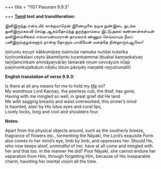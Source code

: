 +++
title = "1157 Pasuram 9.9.3"

+++
**[Tamil](/definition/tamil#history "show Tamil definitions") text and transliteration:**

இனிஇருந்து என்உயிர் காக்குமாறென் இணைமுலை நமுக நுண்இடை நுடங்க  
துனிஇரும்கலவி செய்து ஆகம்தோய்ந்து துறந்துஎம்மை இட்டுஅகல் கண்ணன்கள்வன்  
தனிஇளம்சிங்கம் எம்மாயன்வாரான் தாமரைக் ண்ணும் செவ்வாயும் நீலப்  
பனிஇரும்குழல்களும் நான்கு தோளும் பாவியேன் மனத்தே நின்றுஈரும்ஆலோ!

iṉiiruntu eṉuyir kākkumāṟeṉ iṇaimulai namuka nuṇiṭai nuṭaṅka  
tuṉiirumkalavi ceytu ākamtōyntu tuṟantuemmai iṭṭuakal kaṇṇaṉkaḷvaṉ  
taṉiiḷamciṅkam emmāyaṉvārāṉ tāmaraik ṇṇum cevvāyum nīlap  
paṉiirumkuḻalkaḷum nāṉku tōḷum pāviyēṉ maṉattē niṉṟuīrumālō!

**English translation of verse 9.9.3:**

Is there at all any means for me to hold my [life](/definition/life#history "show life definitions") on?  
My wondrous Lord Kaṇṇaṉ, the peerless cub, the thief, has gone,  
Having with me mingled so well, in great grief did He land  
Me with sagging breasts and waist overworked; this sinner’s mind  
Is haunted, alas! by His lotus eyes and coral lips,  
Lovely locks, long and cool and shoulders four.

**Notes:**

Apart from the physical objects around, such as the southerly breeze, fragrance of flowers etc., tormenting the Nāyakī, the Lord’s exquisite Form also comes to her mind’s eye, limb by limb, and oppresses her. Should He, who now keeps aloof, unmindful of her, have at all come and mingled with her and that too. in the manner He did? Poor Nāyakī, she cannot endure her separation from Him, through forgetting Him, because of His inseparable charm, haunting her mental vision all the time.


